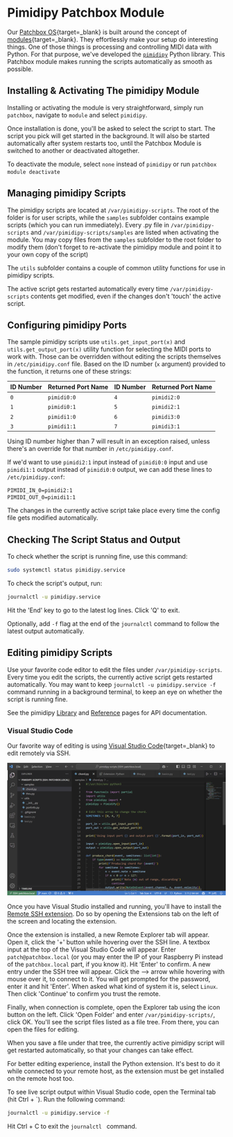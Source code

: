 # Pimidipy Patchbox Module

Our [Patchbox OS](https://blokas.io/patchbox-os/){target=_blank} is built around the concept of [modules](https://blokas.io/patchbox-os/docs/modules/){target=_blank}. They effortlessly make your setup do interesting things. One of those things is processing and controlling MIDI data with Python. For that purpose, we've developed the [`pimidipy`](pimidipy-library.md) Python library. This Patchbox module makes running the scripts automatically as smooth as possible.

## Installing & Activating The pimidipy Module

Installing or activating the module is very straightforward, simply run `patchbox`, navigate to `module` and select `pimidipy`.

Once installation is done, you'll be asked to select the script to start. The script you pick will get started in the background. It will also be started automatically after system restarts too, until the Patchbox Module is switched to another or deactivated altogether.

To deactivate the module, select `none` instead of `pimidipy` or run `patchbox module deactivate`

## Managing pimidipy Scripts

The pimidipy scripts are located at `/var/pimidipy-scripts`. The root of the folder is for user scripts, while the `samples` subfolder contains example scripts (which you can run immediately). Every .py file in `/var/pimidipy-scripts` and `/var/pimidipy-scripts/samples` are listed when activating the module. You may copy files from the `samples` subfolder to the root folder to modify them (don't forget to re-activate the pimidipy module and point it to your own copy of the script)

The `utils` subfolder contains a couple of common utility functions for use in pimidipy scripts.

The active script gets restarted automatically every time `/var/pimidipy-scripts` contents get modified, even if the changes don't 'touch' the active script.

## Configuring pimidipy Ports

The sample pimidipy scripts use `utils.get_input_port(x)` and `utils.get_output_port(x)` utility function for selecting the MIDI ports to work with. Those can be overridden without editing the scripts themselves in `/etc/pimidipy.conf` file. Based on the ID number (`x` argument) provided to the function, it returns one of these strings:

| ID Number | Returned Port Name | ID Number | Returned Port Name |
| --------- | ------------------ | --------- | ------------------ |
| `0`       | `pimidi0:0`        | `4`       | `pimidi2:0`        |
| `1`       | `pimidi0:1`        | `5`       | `pimidi2:1`        |
| `2`       | `pimidi1:0`        | `6`       | `pimidi3:0`        |
| `3`       | `pimidi1:1`        | `7`       | `pimidi3:1`        |

Using ID number higher than 7 will result in an exception raised, unless there's an override for that number in `/etc/pimidipy.conf`.

If we'd want to use `pimidi2:1` input instead of `pimidi0:0` input and use `pimidi1:1` output instead of `pimidi0:0` output, we can add these lines to `/etc/pimidipy.conf`:

```
PIMIDI_IN_0=pimidi2:1
PIMIDI_OUT_0=pimidi1:1
```

The changes in the currently active script take place every time the config file gets modified automatically.

## Checking The Script Status and Output

To check whether the script is running fine, use this command:

```bash
sudo systemctl status pimidipy.service
```

To check the script's output, run:

```bash
journalctl -u pimidipy.service
```

Hit the 'End' key to go to the latest log lines. Click 'Q' to exit.

Optionally, add `-f` flag at the end of the `journalctl` command to follow the latest output automatically.

## Editing pimidipy Scripts

Use your favorite code editor to edit the files under `/var/pimidipy-scripts`. Every time you edit the scripts, the currently active script gets restarted automatically. You may want to keep `journalctl -u pimidipy.service -f` command running in a background terminal, to keep an eye on whether the script is running fine.

See the pimidipy [Library](pimidipy-library.md) and [Reference](pimidipy-reference.md) pages for API documentation.

### Visual Studio Code

Our favorite way of editing is using [Visual Studio Code](https://code.visualstudio.com/){target=_blank} to edit remotely via SSH.

![Visual Studio Code](images/vscode_pimidipy.png)

Once you have Visual Studio installed and running, you'll have to install the [Remote SSH extension](https://marketplace.visualstudio.com/items?itemName=ms-vscode-remote.remote-ssh). Do so by opening the Extensions tab on the left of the screen and locating the extension.

Once the extension is installed, a new Remote Explorer tab will appear. Open it, click the '+' button while hovering over the SSH line. A textbox input at the top of the Visual Studio Code will appear. Enter `patch@patchbox.local` (or you may enter the IP of your Raspberry Pi instead of the `patchbox.local` part, if you know it). Hit 'Enter' to confirm. A new entry under the SSH tree will appear. Click the --> arrow while hovering with mouse over it, to connect to it. You will get prompted for the password, enter it and hit 'Enter'. When asked what kind of system it is, select `Linux`. Then click 'Continue' to confirm you trust the remote.

Finally, when connection is complete, open the Explorer tab using the icon button on the left. Click 'Open Folder' and enter `/var/pimidipy-scripts/`, click OK. You'll see the script files listed as a file tree. From there, you can open the files for editing.

When you save a file under that tree, the currently active pimidipy script will get restarted automatically, so that your changes can take effect.

For better editing experience, install the Python extension. It's best to do it while connected to your remote host, as the extension must be get installed on the remote host too.

To see live script output within Visual Studio code, open the Terminal tab (hit Ctrl + `). Run the following command:

```bash
journalctl -u pimidipy.service -f
```

Hit Ctrl + C to exit the `journalctl ` command.
